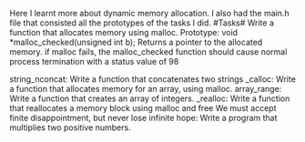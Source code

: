 Here I learnt more about dynamic memory allocation. I also had the main.h file that consisted all the prototypes of the tasks I did. #Tasks# Write a function that allocates memory using malloc. Prototype: void *malloc_checked(unsigned int b); Returns a pointer to the allocated memory. if malloc fails, the malloc_checked function should cause normal process termination with a status value of 98

string_nconcat: Write a function that concatenates two strings
_calloc: Write a function that allocates memory for an array, using malloc.
array_range: Write a function that creates an array of integers.
_realloc: Write a function that reallocates a memory block using malloc and free
We must accept finite disappointment, but never lose infinite hope: Write a program that multiplies two positive numbers.
